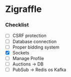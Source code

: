 # Zigraffle

### Checklist

- [ ] CSRF protection
- [ ] Database connection
- [ ] Proper bidding system
- [x] Sockets
- [ ] Manage Profile
- [ ] Auctions -> DB
- [ ] PubSub -> Redis os Kafka
